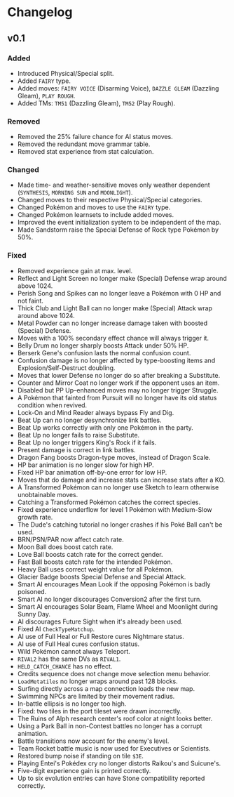 # Changelog

## v0.1

### Added
- Introduced Physical/Special split.
- Added `FAIRY` type.
- Added moves: `FAIRY VOICE` (Disarming Voice), `DAZZLE GLEAM` (Dazzling Gleam), `PLAY ROUGH`.
- Added TMs: `TM51` (Dazzling Gleam), `TM52` (Play Rough).

### Removed
- Removed the 25% failure chance for AI status moves.
- Removed the redundant move grammar table.
- Removed stat experience from stat calculation.

### Changed
- Made time- and weather-sensitive moves only weather dependent (`SYNTHESIS`, `MORNING SUN` and `MOONLIGHT`).
- Changed moves to their respective Physical/Special categories.
- Changed Pokémon and moves to use the `FAIRY` type.
- Changed Pokémon learnsets to include added moves.
- Improved the event initialization system to be independent of the map.
- Made Sandstorm raise the Special Defense of Rock type Pokémon by 50%.

### Fixed
- Removed experience gain at max. level.
- Reflect and Light Screen no longer make (Special) Defense wrap around above 1024.
- Perish Song and Spikes can no longer leave a Pokémon with 0 HP and not faint.
- Thick Club and Light Ball can no longer make (Special) Attack wrap around above 1024.
- Metal Powder can no longer increase damage taken with boosted (Special) Defense.
- Moves with a 100% secondary effect chance will always trigger it.
- Belly Drum no longer sharply boosts Attack under 50% HP.
- Berserk Gene's confusion lasts the normal confusion count.
- Confusion damage is no longer affected by type-boosting items and Explosion/Self-Destruct doubling.
- Moves that lower Defense no longer do so after breaking a Substitute.
- Counter and Mirror Coat no longer work if the opponent uses an item.
- Disabled but PP Up–enhanced moves may no longer trigger Struggle.
- A Pokémon that fainted from Pursuit will no longer have its old status condition when revived.
- Lock-On and Mind Reader always bypass Fly and Dig.
- Beat Up can no longer desynchronize link battles.
- Beat Up works correctly with only one Pokémon in the party.
- Beat Up no longer fails to raise Substitute.
- Beat Up no longer triggers King's Rock if it fails.
- Present damage is correct in link battles.
- Dragon Fang boosts Dragon-type moves, instead of Dragon Scale.
- HP bar animation is no longer slow for high HP.
- Fixed HP bar animation off-by-one error for low HP.
- Moves that do damage and increase stats can increase stats after a KO.
- A Transformed Pokémon can no longer use Sketch to learn otherwise unobtainable moves.
- Catching a Transformed Pokémon catches the correct species.
- Fixed experience underflow for level 1 Pokémon with Medium-Slow growth rate.
- The Dude's catching tutorial no longer crashes if his Poké Ball can't be used.
- BRN/PSN/PAR now affect catch rate.
- Moon Ball does boost catch rate.
- Love Ball boosts catch rate for the correct gender.
- Fast Ball boosts catch rate for the intended Pokémon.
- Heavy Ball uses correct weight value for all Pokémon.
- Glacier Badge boosts Special Defense and Special Attack.
- Smart AI encourages Mean Look if the opposing Pokémon is badly poisoned.
- Smart AI no longer discourages Conversion2 after the first turn.
- Smart AI encourages Solar Beam, Flame Wheel and Moonlight during Sunny Day.
- AI discourages Future Sight when it's already been used.
- Fixed AI `CheckTypeMatchup`.
- AI use of Full Heal or Full Restore cures Nightmare status.
- AI use of Full Heal cures confusion status.
- Wild Pokémon cannot always Teleport.
- `RIVAL2` has the same DVs as `RIVAL1`.
- `HELD_CATCH_CHANCE` has no effect.
- Credits sequence does not change move selection menu behavior.
- `LoadMetatiles` no longer wraps around past 128 blocks.
- Surfing directly across a map connection loads the new map.
- Swimming NPCs are limited by their movement radius.
- In-battle ellipsis is no longer too high.
- Fixed: two tiles in the port tileset were drawn incorrectly.
- The Ruins of Alph research center's roof color at night looks better.
- Using a Park Ball in non-Contest battles no longer has a corrupt animation.
- Battle transitions now account for the enemy's level.
- Team Rocket battle music is now used for Executives or Scientists.
- Restored bump noise if standing on tile `$3E`.
- Playing Entei's Pokédex cry no longer distorts Raikou's and Suicune's.
- Five-digit experience gain is printed correctly.
- Up to six evolution entries can have Stone compatibility reported correctly.
